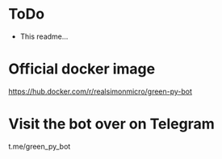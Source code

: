 # ToDo #
* This readme...

# Official docker image #
https://hub.docker.com/r/realsimonmicro/green-py-bot

# Visit the bot over on Telegram #
t.me/green_py_bot
